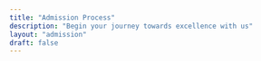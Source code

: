 ```yaml
---
title: "Admission Process"
description: "Begin your journey towards excellence with us"
layout: "admission"
draft: false
---
```

